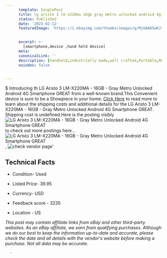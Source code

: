 ```yaml
---
      template: SinglePost
      title: lg aristo 3 lm x220ma 16gb gray metro unlocked android 4g smartphone great
      status: Published
      date: '2023-02-12'
      featuredImage: 'https://i.ebayimg.com/thumbs/images/g/MjUAAOSwKJtjuEoL/s-l225.jpg'
       

      excerpt: >-
        [smartphone,device ,hand held device]
      meta:
      canonicalLink: ''
      description: [handheld,industrially made,well crafted,Portable,Mobile,Compact,Convenient,Lightweight,Maneuverable,Man-portable,Miniature,Carriable,Hand-held,Light,Holdable,Transportable,Mobile device,Pocket-sized,On-the-go,Wireless,Cordless,Compact size,Convenient size, smartphone,device ,hand held device]
      noindex: false
      

---
```

$
      Introducing th LG Aristo 3 LM-X220MA - 16GB - Gray Metro Unlocked Android 4G Smartphone GREAT from a well-known brand.This Convenient device  is sure to be a Showpiece in your home. [Click Here](https://www.ebay.com/itm/185727540490?hash=item2b3e395d0a%3Ag%3AMjUAAOSwKJtjuEoL&mkevt=1&mkcid=1&mkrid=711-53200-19255-0&campid=%253CePNCampaignId%253E&customid=%253CreferenceId%253E&toolid=10049) to read more to learn about the shipping costs and additional details for the LG Aristo 3 LM-X220MA - 16GB - Gray Metro Unlocked Android 4G Smartphone GREAT. Shipping cost is undefined.Here is the posting visibly ![LG Aristo 3 LM-X220MA - 16GB - Gray Metro Unlocked Android 4G Smartphone GREAT](https://i.ebayimg.com/thumbs/images/g/MjUAAOSwKJtjuEoL/s-l225.jpg) to check out more postings here... ![LG Aristo 3 LM-X220MA - 16GB - Gray Metro Unlocked Android 4G Smartphone GREAT](https://i.ebayimg.com/images/g/MjUAAOSwKJtjuEoL/s-l1200.jpg), ![check vendor page](https://origin-galleryplus.ebayimg.com/ws/web/185727540490_2_0_1/225x225.jpg,https://origin-galleryplus.ebayimg.com/ws/web/185727540490_3_0_1/225x225.jpg,https://origin-galleryplus.ebayimg.com/ws/web/185727540490_4_0_1/225x225.jpg,https://origin-galleryplus.ebayimg.com/ws/web/185727540490_5_0_1/225x225.jpg,https://origin-galleryplus.ebayimg.com/ws/web/185727540490_6_0_1/225x225.jpg,https://origin-galleryplus.ebayimg.com/ws/web/185727540490_7_0_1/225x225.jpg,https://origin-galleryplus.ebayimg.com/ws/web/185727540490_8_0_1/225x225.jpg)'

      

 ## Technical Facts 



     
      

 - Condition- Used 


      

 - Listed Price- 39.95 


      

 - Currency- USD 


      

 - Feedback score - 3235 


      

 - Location - US 


      
      

 *_This post may contain affiliate links from eBay and other third-party websites. As an eBay affiliate, we earn from qualifying purchases. Although we do our best to keep the information up-to-date and accurate, please check the date and all details with the vendor's website before making a purchase. Not all data may be accurate._*




      -

